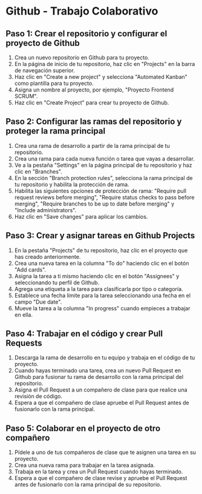 # Github - Trabajo Colaborativo 

## Paso 1: Crear el repositorio y configurar el proyecto de Github
1. Crea un nuevo repositorio en Github para tu proyecto.
1. En la página de inicio de tu repositorio, haz clic en "Projects" en la barra de navegación superior.
1. Haz clic en "Create a new project" y selecciona "Automated Kanban" como plantilla para tu proyecto.
1. Asigna un nombre al proyecto, por ejemplo, "Proyecto Frontend SCRUM".
1. Haz clic en "Create Project" para crear tu proyecto de Github.

## Paso 2: Configurar las ramas del repositorio y proteger la rama principal
1. Crea una rama de desarrollo a partir de la rama principal de tu repositorio.
1. Crea una rama para cada nueva función o tarea que vayas a desarrollar.
1. Ve a la pestaña "Settings" en la página principal de tu repositorio y haz clic en "Branches".
1. En la sección "Branch protection rules", selecciona la rama principal de tu repositorio y habilita la protección de rama.
1. Habilita las siguientes opciones de protección de rama: "Require pull request reviews before merging", "Require status checks to pass before merging", "Require branches to be up to date before merging" y "Include administrators".
1. Haz clic en "Save changes" para aplicar los cambios.

## Paso 3: Crear y asignar tareas en Github Projects
1. En la pestaña "Projects" de tu repositorio, haz clic en el proyecto que has creado anteriormente.
1. Crea una nueva tarea en la columna "To do" haciendo clic en el botón "Add cards".
1. Asigna la tarea a ti mismo haciendo clic en el botón "Assignees" y seleccionando tu perfil de Github.
1. Agrega una etiqueta a la tarea para clasificarla por tipo o categoría.
1. Establece una fecha límite para la tarea seleccionando una fecha en el campo "Due date".
1. Mueve la tarea a la columna "In progress" cuando empieces a trabajar en ella.

## Paso 4: Trabajar en el código y crear Pull Requests
1. Descarga la rama de desarrollo en tu equipo y trabaja en el código de tu proyecto.
1. Cuando hayas terminado una tarea, crea un nuevo Pull Request en Github para fusionar tu rama de desarrollo con la rama principal del repositorio.
1. Asigna el Pull Request a un compañero de clase para que realice una revisión de código.
1. Espera a que el compañero de clase apruebe el Pull Request antes de fusionarlo con la rama principal.

## Paso 5: Colaborar en el proyecto de otro compañero
1. Pídele a uno de tus compañeros de clase que te asignen una tarea en su proyecto.
1. Crea una nueva rama para trabajar en la tarea asignada.
1. Trabaja en la tarea y crea un Pull Request cuando hayas terminado.
1. Espera a que el compañero de clase revise y apruebe el Pull Request antes de fusionarlo con la rama principal de su repositorio.

